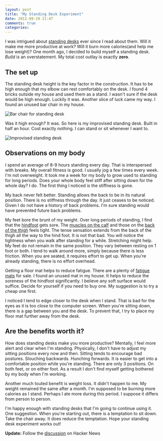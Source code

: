 ```yaml
---
layout: post
title: "My Standing Desk Experiment"
date: 2012-09-29 21:47
comments: true
categories:
---
```


I was intrigued about [standing desks](http://en.wikipedia.org/wiki/Standing_desk) ever since I read about them. Will it make me more productive at work? Will it burn more calories(and help me lose weight)? One month ago, I decided to build myself a standing desk. _Build_ is an overstatement. My total cost outlay is exactly __zero__.

<!-- more -->

## The set up

The standing desk height is the key factor in the construction. It has to be high enough that my elbow can rest comfortably on the desk. I found 4 bricks outside my house and used them as a stand. I wasn't sure if the desk would be high enough. Luckily it was. Another slice of luck came my way. I found an unused bar chair in my house.

![Bar chair for standing desk](https://s3.amazonaws.com/static.liangzan.net/blog/standing-desk-bar-chair.jpg)

Was it high enough? It was. So here is my improvised standing desk. Built in half an hour. Cost exactly nothing. I can stand or sit whenever I want to.

![Improvised standing desk](https://s3.amazonaws.com/static.liangzan.net/blog/improvised-standing-desk.jpg)

## Observations on my body

I spend an average of 8-9 hours standing every day. That is interspersed with breaks. My overall fitness is good. I usually jog a few times every week. I'm not overweight. It took me a week for my body to grow used to standing for long periods. Does your whole body feel stiff after sitting down for the whole day? I do. The first thing I noticed is the stiffness is gone.

My back never felt better. Standing allows the back to be in its natural position. There is no stiffness through the day. It just ceases to be noticed. Given I do not have a history of back problems. I'm sure standing would have prevented future back problems.

My feet bore the brunt of my weight. Over long periods of standing, I find that the [hindfoot](http://en.wikipedia.org/wiki/Foot) gets sore. The [muscles on the calf](http://en.wikipedia.org/wiki/Triceps_surae_muscle) and those on the [back of the thigh](http://en.wikipedia.org/wiki/Thigh) feels tight. The tense sensation extends from the back of the thigh all the way to the hind foot. It is not that bad. You will notice the tightness when you walk after standing for a while. Stretching might help. My feet do not remain in the same position. They vary between resting on 1 foot or both. I tend to walk around more, simply because there is less friction. When you are seated, it requires effort to get up. When you're already standing, there is no effort overhead.

Getting a floor mat helps to reduce fatigue. There are a plenty of [fatigue mats](http://www.matsmatsmats.com/commercial-industrial/ind-anti-fatigue.html) for sale. I found an unused mat in my house. It helps to reduce the soreness of the hindfoot significantly. I believe any soft surface would suffice. Decide for yourself if you need to buy one. My suggestion is to try a cheap one first.

I noticed I tend to edge closer to the desk when I stand. That is bad for the eyes as it is too close to the computer screen. When you're sitting down, there is a gap between you and the desk. To prevent that, I try to place my floor mat further away from the desk.

## Are the benefits worth it?

How does standing desks make you more productive? Mentally, I feel more alert and clear when I'm standing. Physically, I don't have to adjust my sitting positions every now and then. Sitting tends to encourage bad postures. Slouching backwards. Hunching forwards. It is easier to get into a comfortable position while you're standing. There are only 3 positions. On both feet, or on either foot. As a result I don't find myself getting bothered by my body when I'm working.

Another much touted benefit is weight loss. It didn't happen to me. My weight remained the same after a month. I'm supposed to be burning more calories as I stand. Perhaps I ate more during this period. I suppose it differs from person to person.

I'm happy enough with standing desks that I'm going to continue using it. One suggestion. When you're starting out, there is a temptation to sit down. Take the chair away. It does reduce the temptation. Hope your standing desk experiment works out!

__Update:__ Follow the [discussion](http://news.ycombinator.com/item?id=4591907) on Hacker News
